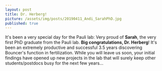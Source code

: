```yaml
---
layout: post
title: Dr. Herberg!
picture: /assets/img/posts/20190411_Andi_SarahPhD.jpg
published: true
---
```

It's been a very special day for the Pauli lab: Very proud of **Sarah**, the very first PhD graduate from the Pauli lab. **Big congratulations, Dr. Herberg**!
It's been an extremely productive and successful 3.5 years discovering Bouncer's function in fertilization. While you will leave us soon, your initial findings have opened up new projects in the lab that will surely keep other students/postdocs busy for the next few years...
